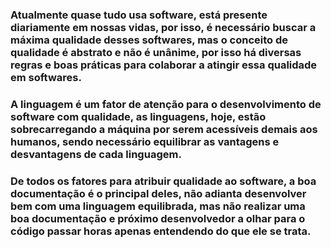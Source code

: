 
### Atualmente quase tudo usa software, está presente diariamente em nossas vidas, por isso, é necessário buscar a máxima qualidade desses softwares, mas o conceito de qualidade é abstrato e não é unânime, por isso há diversas regras e boas práticas para colaborar a atingir essa qualidade em softwares.
### A linguagem é um fator de atenção para o desenvolvimento de software com qualidade, as linguagens, hoje, estão sobrecarregando a máquina por serem acessíveis demais aos humanos, sendo necessário equilibrar as vantagens e desvantagens de cada linguagem.
### De todos os fatores para atribuir qualidade ao software, a boa documentação é o principal deles, não adianta desenvolver bem com uma linguagem equilibrada, mas não realizar uma boa documentação e próximo desenvolvedor a olhar para o código passar horas apenas entendendo do que ele se trata.
